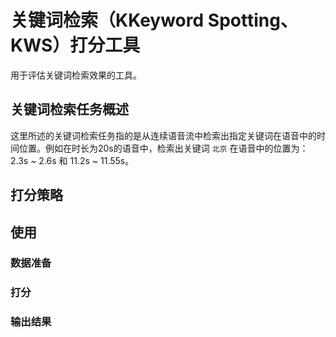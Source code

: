 # 关键词检索（KKeyword Spotting、KWS）打分工具
用于评估关键词检索效果的工具。

## 关键词检索任务概述
这里所述的关键词检索任务指的是从连续语音流中检索出指定关键词在语音中的时间位置。例如在时长为20s的语音中，检索出关键词 `北京` 在语音中的位置为：2.3s ~ 2.6s 和 11.2s ~ 11.55s。

## 打分策略


## 使用
### 数据准备


### 打分


### 输出结果


